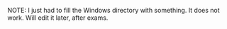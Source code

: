 NOTE: I just had to fill the Windows directory with something. It does not work. Will edit it later, after exams.
